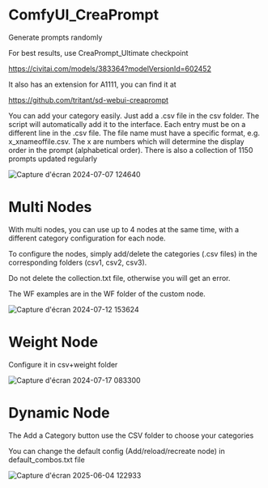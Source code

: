 # ComfyUI_CreaPrompt
Generate prompts randomly

For best results, use CreaPrompt_Ultimate checkpoint

https://civitai.com/models/383364?modelVersionId=602452

It also has an extension for A1111, you can find it at

https://github.com/tritant/sd-webui-creaprompt

You can add your category easily. Just add a .csv file in the csv folder. The script will automatically add it to the interface. Each entry must be on a different line in the .csv file. The file name must have a specific format, e.g. x_xnameoffile.csv. The x are numbers which will determine the display order in the prompt (alphabetical order).
There is also a collection of 1150 prompts updated regularly

![Capture d'écran 2024-07-07 124640](https://github.com/tritant/ComfyUI_CreaPrompt/assets/15909062/7ba41044-70d4-44c4-93b2-7009eaf3cf0e)

# Multi Nodes

With multi nodes, you can use up to 4 nodes at the same time, with a different category configuration for each node.

To configure the nodes, simply add/delete the categories (.csv files) in the corresponding folders (csv1, csv2, csv3).

Do not delete the collection.txt file, otherwise you will get an error.

The WF examples are in the WF folder of the custom node.

![Capture d'écran 2024-07-12 153624](https://github.com/user-attachments/assets/b62426a0-c512-4cec-9eee-ae6e311c9960)

# Weight Node

Configure it in csv+weight folder

![Capture d'écran 2024-07-17 083300](https://github.com/user-attachments/assets/96659a20-7424-492e-9ed8-cfab37c73eb1)

# Dynamic Node

The Add a Category button use the CSV folder to choose your categories

You can change the default config (Add/reload/recreate node) in default_combos.txt file

![Capture d'écran 2025-06-04 122933](https://github.com/user-attachments/assets/d86f6462-f05b-438a-affa-ace16c15aea8)






